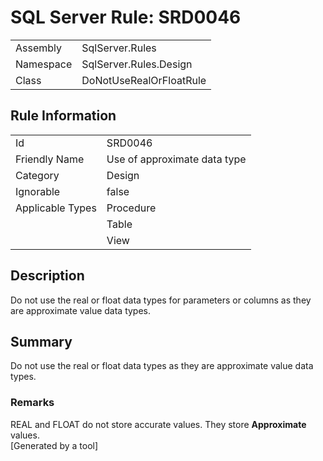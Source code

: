 # SQL Server Rule: SRD0046
  
|    |    |
|----|----|
| Assembly | SqlServer.Rules |
| Namespace | SqlServer.Rules.Design |
| Class | DoNotUseRealOrFloatRule |
  
## Rule Information
  
|    |    |
|----|----|
| Id | SRD0046 |
| Friendly Name | Use of approximate data type |
| Category | Design |
| Ignorable | false |
| Applicable Types | Procedure  |
|   | Table |
|   | View |
  
## Description
  
Do not use the real or float data types for parameters or columns as they are approximate value data types.
  
## Summary
  
Do not use the real or float data types as they are approximate value data types.
  
### Remarks
  
<c>REAL</c> and <c>FLOAT</c> do not store accurate values. They store <b>Approximate</b> values.  
[Generated by a tool]
